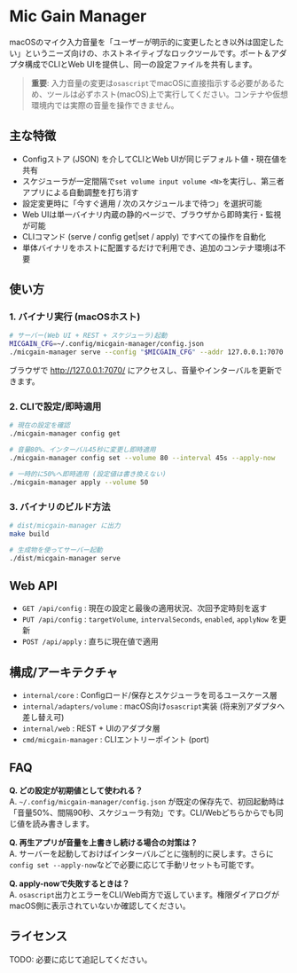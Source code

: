 # Mic Gain Manager

macOSのマイク入力音量を「ユーザーが明示的に変更したとき以外は固定したい」というニーズ向けの、ホストネイティブなロックツールです。ポート＆アダプタ構成でCLIとWeb UIを提供し、同一の設定ファイルを共有します。

> **重要**: 入力音量の変更は`osascript`でmacOSに直接指示する必要があるため、ツールは必ずホスト(macOS)上で実行してください。コンテナや仮想環境内では実際の音量を操作できません。

## 主な特徴
- Configストア (JSON) を介してCLIとWeb UIが同じデフォルト値・現在値を共有
- スケジューラが一定間隔で`set volume input volume <N>`を実行し、第三者アプリによる自動調整を打ち消す
- 設定変更時に「今すぐ適用 / 次のスケジュールまで待つ」を選択可能
- Web UIは単一バイナリ内蔵の静的ページで、ブラウザから即時実行・監視が可能
- CLIコマンド (serve / config get|set / apply) ですべての操作を自動化
- 単体バイナリをホストに配置するだけで利用でき、追加のコンテナ環境は不要

## 使い方

### 1. バイナリ実行 (macOSホスト)
```bash
# サーバー(Web UI + REST + スケジューラ)起動
MICGAIN_CFG=~/.config/micgain-manager/config.json
./micgain-manager serve --config "$MICGAIN_CFG" --addr 127.0.0.1:7070
```
ブラウザで http://127.0.0.1:7070/ にアクセスし、音量やインターバルを更新できます。

### 2. CLIで設定/即時適用
```bash
# 現在の設定を確認
./micgain-manager config get

# 音量80%、インターバル45秒に変更し即時適用
./micgain-manager config set --volume 80 --interval 45s --apply-now

# 一時的に50%へ即時適用 (設定値は書き換えない)
./micgain-manager apply --volume 50
```

### 3. バイナリのビルド方法
```bash
# dist/micgain-manager に出力
make build

# 生成物を使ってサーバー起動
./dist/micgain-manager serve
```

## Web API
- `GET /api/config` : 現在の設定と最後の適用状況、次回予定時刻を返す
- `PUT /api/config` : `targetVolume`, `intervalSeconds`, `enabled`, `applyNow` を更新
- `POST /api/apply` : 直ちに現在値で適用

## 構成/アーキテクチャ
- `internal/core` : Configロード/保存とスケジューラを司るユースケース層
- `internal/adapters/volume` : macOS向け`osascript`実装 (将来別アダプタへ差し替え可)
- `internal/web` : REST + UIのアダプタ層
- `cmd/micgain-manager` : CLIエントリーポイント (port)

## FAQ
**Q. どの設定が初期値として使われる？**  
A. `~/.config/micgain-manager/config.json` が既定の保存先で、初回起動時は「音量50%、間隔90秒、スケジューラ有効」です。CLI/Webどちらからでも同じ値を読み書きします。

**Q. 再生アプリが音量を上書きし続ける場合の対策は？**  
A. サーバーを起動しておけばインターバルごとに強制的に戻します。さらに`config set --apply-now`などで必要に応じて手動リセットも可能です。

**Q. apply-nowで失敗するときは？**  
A. `osascript`出力とエラーをCLI/Web両方で返しています。権限ダイアログがmacOS側に表示されていないか確認してください。

## ライセンス
TODO: 必要に応じて追記してください。
